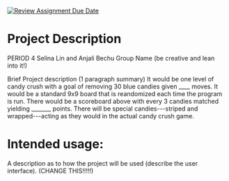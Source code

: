 [![Review Assignment Due Date](https://classroom.github.com/assets/deadline-readme-button-22041afd0340ce965d47ae6ef1cefeee28c7c493a6346c4f15d667ab976d596c.svg)](https://classroom.github.com/a/YxXKqIeT)
# Project Description

PERIOD 4
Selina Lin and Anjali Bechu
Group Name (be creative and lean into it!)

Brief Project description (1 paragraph summary)
It would be one level of candy crush with a goal of removing 30 blue candies given ____ moves. It would be a standard 9x9 board that is reandomized each time the program is run. There would be a scoreboard above with every 3 candies matched yielding _______ points. There will be special candies---striped and wrapped---acting as they would in the actual candy crush game.

# Intended usage:

A description as to how the project will be used (describe the user interface). (CHANGE THIS!!!!!)
